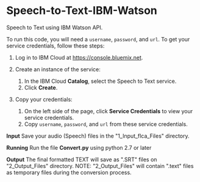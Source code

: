 # Speech-to-Text-IBM-Watson
Speech to Text using IBM Watson API. 

To run this code, you will need a `username`, `password`, and `url`. To get your service credentials, follow these steps:
 1. Log in to IBM Cloud at https://console.bluemix.net.

 1. Create an instance of the service:
     1. In the IBM Cloud **Catalog**, select the Speech to Text service.
     1. Click **Create**.

 1. Copy your credentials:
     1. On the left side of the page, click **Service Credentials** to view your service credentials.
     1. Copy `username`, `password`, and `url` from these service credentials.
     
 **Input**
 Save your audio (Speech) files in the "1_Input_flca_Files" directory.
 
 **Running**
Run the file **Convert.py** using python 2.7 or later

**Output**
The final formatted TEXT will save as ".SRT" files on "2_Output_Files" directory.
NOTE: "2_Output_Files" will contain ".text" files as temporary files during the conversion process. 

